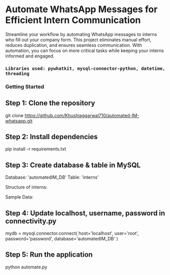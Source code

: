 # **Automate WhatsApp Messages for Efficient Intern Communication**

Streamline your workflow by automating WhatsApp messages to interns who fill out your company form. This project eliminates manual effort, reduces duplication, and ensures seamless communication. With automation, you can focus on more critical tasks while keeping your interns informed and engaged.

### ``` Libraries used: pywhatkit, mysql-connector-python, datetime, threading  ```

### Getting Started

## Step 1: Clone the repository
git clone https://github.com/Khushiaggarwal710/automated-IM-whatsapp.git

## Step 2: Install dependencies
pip install -r requirements.txt

## Step 3: Create database & table in MySQL
Database: 'automatedIM_DB'
Table: 'interns' 

Structure of interns:


Sample Data:

## Step 4: Update localhost, username, password in connectivity.py
mydb = mysql.connector.connect(
        host='localhost',
        user='root',
        password='password',
        database='automatedIM_DB'
)

## Step 5: Run the application
python automate.py